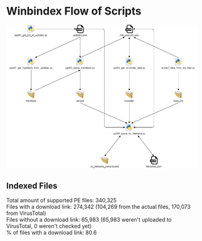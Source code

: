 # Winbindex Flow of Scripts

![winbindex-scripts-flow.png](winbindex-scripts-flow.png)

## Indexed Files

<!--FileStats-->
Total amount of supported PE files: 340,325  
Files with a download link: 274,342 (104,269 from the actual files, 170,073 from VirusTotal)  
Files without a download link: 65,983 (65,983 weren't uploaded to VirusTotal, 0 weren't checked yet)  
% of files with a download link: 80.6  
<!--/FileStats-->
